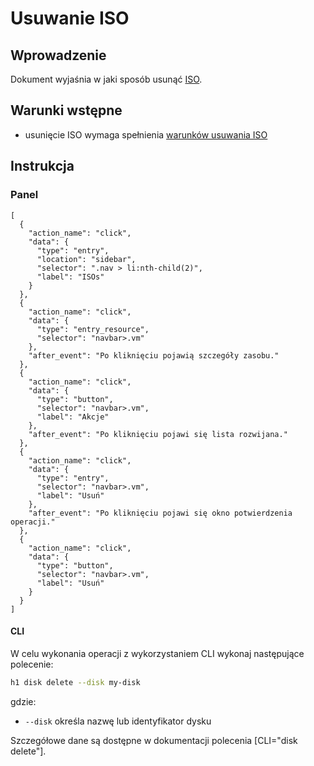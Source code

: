 # Usuwanie ISO

## Wprowadzenie

Dokument wyjaśnia w jaki sposób usunąć [ISO](/resource/storage/disk.md).

## Warunki wstępne

* usunięcie ISO wymaga spełnienia [warunków usuwania ISO](/resource/storage/iso.md#usuwanie)

## Instrukcja

### Panel

```guide
[
  {
    "action_name": "click",
    "data": {
      "type": "entry",
      "location": "sidebar",
      "selector": ".nav > li:nth-child(2)",
      "label": "ISOs"
    }
  },
  {
    "action_name": "click",
    "data": {
      "type": "entry_resource",
      "selector": "navbar>.vm"
    },
    "after_event": "Po kliknięciu pojawią szczegóły zasobu."
  },
  {
    "action_name": "click",
    "data": {
      "type": "button",
      "selector": "navbar>.vm",
      "label": "Akcje"
    },
    "after_event": "Po kliknięciu pojawi się lista rozwijana."
  },
  {
    "action_name": "click",
    "data": {
      "type": "entry",
      "selector": "navbar>.vm",
      "label": "Usuń"
    },
    "after_event": "Po kliknięciu pojawi się okno potwierdzenia operacji."
  },
  {
    "action_name": "click",
    "data": {
      "type": "button",
      "selector": "navbar>.vm",
      "label": "Usuń"
    }
  }
]
```

#### CLI

W celu wykonania operacji z wykorzystaniem CLI wykonaj następujące polecenie:

```bash
h1 disk delete --disk my-disk
```
gdzie:

 * ```--disk``` określa nazwę lub identyfikator dysku

Szczegółowe dane są dostępne w dokumentacji polecenia [CLI="disk delete"].
